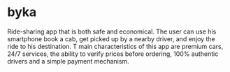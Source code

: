 # byka
Ride-sharing app that is both safe and economical. The user can use his smartphone book a cab, get picked up by a nearby driver, and enjoy the ride to his destination.
T main characteristics of this app are premium cars, 24/7 services, the ability to verify prices before ordering, 100% authentic drivers and a simple payment mechanism.
